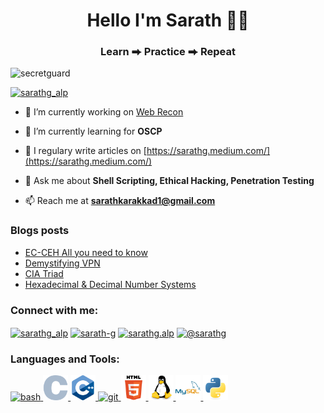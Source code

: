 <h1 align="center">Hello I'm Sarath 👨‍💻</h1>
<h3 align="center">Learn ⮕ Practice ⮕ Repeat</h3>

<p align="left"> <img src="https://komarev.com/ghpvc/?username=secretguard&label=Profile%20views&color=008ae6&style=flat-square" alt="secretguard" /> </p>

<p align="left"> <a href="https://twitter.com/sarathg_alp" target="blank"><img src="https://img.shields.io/twitter/follow/sarathg_alp?logo=twitter&style=for-the-badge" alt="sarathg_alp" /></a> </p>

- 🔭 I’m currently working on [Web Recon](https://github.com/secretguard/web-recon)

- 🌱 I’m currently learning for **OSCP**

- 📝 I regulary write articles on [https://sarathg.medium.com/](https://sarathg.medium.com/)

- 💬 Ask me about **Shell Scripting, Ethical Hacking, Penetration Testing**

- 📫 Reach me at **sarathkarakkad1@gmail.com**

### Blogs posts
<!-- BLOG-POST-LIST:START -->
- [EC-CEH All you need to know](https://sarathg.medium.com/ec-ceh-all-you-need-to-know-58347e173661?source=rss-2279df1f5e2------2)
- [Demystifying VPN](https://sarathg.medium.com/demystifying-vpn-1c9c9ff1a52e?source=rss-2279df1f5e2------2)
- [CIA Triad](https://sarathg.medium.com/cia-triad-a66df883226?source=rss-2279df1f5e2------2)
- [Hexadecimal & Decimal Number Systems](https://sarathg.medium.com/hexadecimal-decimal-number-systems-53b16f001a2e?source=rss-2279df1f5e2------2)
<!-- BLOG-POST-LIST:END -->

<h3 align="left">Connect with me:</h3>
<p align="left">
<a href="https://twitter.com/sarathg_alp" target="blank"><img align="center" src="https://cdn.jsdelivr.net/npm/simple-icons@3.0.1/icons/twitter.svg" alt="sarathg_alp" height="30" width="40" /></a>
<a href="https://linkedin.com/in/sarath-g" target="blank"><img align="center" src="https://cdn.jsdelivr.net/npm/simple-icons@3.0.1/icons/linkedin.svg" alt="sarath-g" height="30" width="40" /></a>
<a href="https://fb.com/sarathg.alp" target="blank"><img align="center" src="https://cdn.jsdelivr.net/npm/simple-icons@3.0.1/icons/facebook.svg" alt="sarathg.alp" height="30" width="40" /></a>
<a href="https://medium.com/@sarathg" target="blank"><img align="center" src="https://cdn.jsdelivr.net/npm/simple-icons@3.0.1/icons/medium.svg" alt="@sarathg" height="30" width="40" /></a>
</p>

<h3 align="left">Languages and Tools:</h3>
<p align="left"> <a href="https://www.gnu.org/software/bash/" target="_blank"> <img src="https://www.vectorlogo.zone/logos/gnu_bash/gnu_bash-icon.svg" alt="bash" width="40" height="40"/> </a> <a href="https://www.cprogramming.com/" target="_blank"> <img src="https://raw.githubusercontent.com/devicons/devicon/master/icons/c/c-original.svg" alt="c" width="40" height="40"/> </a> <a href="https://www.w3schools.com/cpp/" target="_blank"> <img src="https://raw.githubusercontent.com/devicons/devicon/master/icons/cplusplus/cplusplus-original.svg" alt="cplusplus" width="40" height="40"/> </a> <a href="https://git-scm.com/" target="_blank"> <img src="https://www.vectorlogo.zone/logos/git-scm/git-scm-icon.svg" alt="git" width="40" height="40"/> </a> <a href="https://www.w3.org/html/" target="_blank"> <img src="https://raw.githubusercontent.com/devicons/devicon/master/icons/html5/html5-original-wordmark.svg" alt="html5" width="40" height="40"/> </a> <a href="https://www.linux.org/" target="_blank"> <img src="https://raw.githubusercontent.com/devicons/devicon/master/icons/linux/linux-original.svg" alt="linux" width="40" height="40"/> </a> <a href="https://www.mysql.com/" target="_blank"> <img src="https://raw.githubusercontent.com/devicons/devicon/master/icons/mysql/mysql-original-wordmark.svg" alt="mysql" width="40" height="40"/> </a> <a href="https://www.python.org" target="_blank"> <img src="https://raw.githubusercontent.com/devicons/devicon/master/icons/python/python-original.svg" alt="python" width="40" height="40"/> </a> </p>
